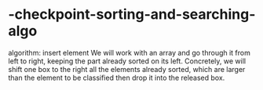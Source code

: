 # -checkpoint-sorting-and-searching-algo
algorithm: insert element
 We will work with an array and go through it from left to right, keeping the part already sorted on its left.
Concretely, we will shift one box to the right all the elements already sorted, which are larger than the element to be classified
then drop it into the released box.
